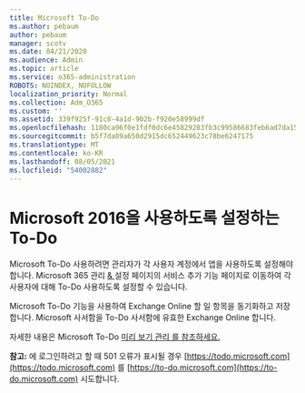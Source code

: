 ```yaml
---
title: Microsoft To-Do
ms.author: pebaum
author: pebaum
manager: scotv
ms.date: 04/21/2020
ms.audience: Admin
ms.topic: article
ms.service: o365-administration
ROBOTS: NOINDEX, NOFOLLOW
localization_priority: Normal
ms.collection: Adm_O365
ms.custom: ''
ms.assetid: 339f925f-91c8-4a1d-902b-f920e58999df
ms.openlocfilehash: 1180ca96f0e1fdf0dc6e45829283fb3c99586683feb6ad7da1571fc05f41c48d
ms.sourcegitcommit: b5f7da89a650d2915dc652449623c78be6247175
ms.translationtype: MT
ms.contentlocale: ko-KR
ms.lasthandoff: 08/05/2021
ms.locfileid: "54002882"
---
```

# <a name="how-to-enable-microsoft-to-do"></a>Microsoft 2016을 사용하도록 설정하는 To-Do

Microsoft To-Do 사용하려면 관리자가 각 사용자 계정에서 앱을 사용하도록 설정해야 합니다. Microsoft 365 관리 [ &amp; ](https://portal.office.com/adminportal/home#/Settings/ServicesAndAddIns) 설정 페이지의 서비스 추가 기능 페이지로 이동하여 각 사용자에 대해 To-Do 사용하도록 설정할 수 있습니다.
  
Microsoft To-Do 기능을 사용하여 Exchange Online 할 일 항목을 동기화하고 저장합니다. Microsoft 사서함을 To-Do 사서함에 유효한 Exchange Online 합니다.
  
자세한 내용은 Microsoft To-Do [미리 보기 관리 를 참조하세요.](https://support.office.com/article/490c1a8c-2333-4952-8125-841afadb9620.aspx)
  
 **참고:** 에 로그인하려고 할 때 501 오류가 표시될 경우 [https://todo.microsoft.com](https://todo.microsoft.com) 를 [https://to-do.microsoft.com](https://to-do.microsoft.com) 시도합니다.
  


